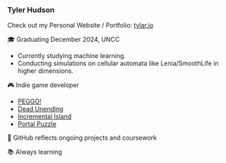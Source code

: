 ### Tyler Hudson

Check out my Personal Website / Portfolio: [tylar.io](https://tylar.io)

🎓 Graduating December 2024, UNCC
   - Currently studying machine learning.
   - Conducting simulations on cellular automata like Lenia/SmoothLife in higher dimensions.

🎮 Indie game developer
   - [PEGGO!](https://store.steampowered.com/app/1684820/PEGGO/)
   - [Dead Unending](https://store.steampowered.com/app/2236240/Dead_Unending/)
   - [Incremental Island](https://store.steampowered.com/app/2847980/Incremental_Island/)
   - [Portal Puzzle](https://store.steampowered.com/app/2611630/Portal_Puzzle/)

🚀 GitHub reflects ongoing projects and coursework

📚 Always learning


<!--
**Tylario/Tylario** is a ✨ _special_ ✨ repository because its `README.md` (this file) appears on your GitHub profile.

Here are some ideas to get you started:

- 🔭 I’m currently working on ...
- 🌱 I’m currently learning ...
- 👯 I’m looking to collaborate on ...
- 🤔 I’m looking for help with ...
- 💬 Ask me about ...
- 📫 How to reach me: ...
- 😄 Pronouns: ...
- ⚡ Fun fact: ...
-->
